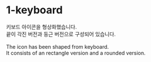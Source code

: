 # 1-keyboard

키보드 아이콘을 형상화했습니다.<br>
끝이 각진 버전과 둥근 버전으로 구성되어 있습니다.<br>
<br>
The icon has been shaped from keyboard.<br>
It consists of an rectangle version and a rounded version.<br>
